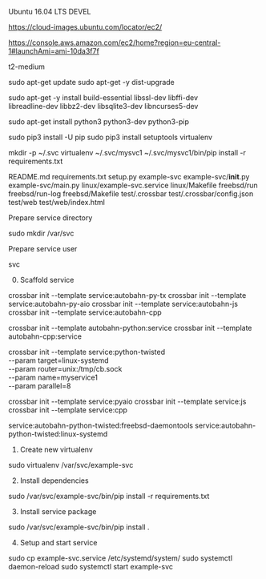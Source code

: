 

Ubuntu 16.04 LTS DEVEL

https://cloud-images.ubuntu.com/locator/ec2/


https://console.aws.amazon.com/ec2/home?region=eu-central-1#launchAmi=ami-10da3f7f


t2-medium



sudo apt-get update
sudo apt-get -y dist-upgrade


sudo apt-get -y install build-essential libssl-dev libffi-dev \
   libreadline-dev libbz2-dev libsqlite3-dev libncurses5-dev


sudo apt-get install python3 python3-dev python3-pip

sudo pip3 install -U pip
sudo pip3 install setuptools virtualenv


mkdir -p ~/.svc
virtualenv ~/.svc/mysvc1
~/.svc/mysvc1/bin/pip install -r requirements.txt



README.md
requirements.txt
setup.py
example-svc
example-svc/__init__.py
example-svc/main.py
linux/example-svc.service
linux/Makefile
freebsd/run
freebsd/run-log
freebsd/Makefile
test/.crossbar
test/.crossbar/config.json
test/web
test/web/index.html


Prepare service directory

sudo mkdir /var/svc

Prepare service user

svc

0) Scaffold service

crossbar init --template service:autobahn-py-tx
crossbar init --template service:autobahn-py-aio
crossbar init --template service:autobahn-js
crossbar init --template service:autobahn-cpp

crossbar init --template autobahn-python:service
crossbar init --template autobahn-cpp:service


crossbar init --template service:python-twisted \
              --param target=linux-systemd \
              --param router=unix:/tmp/cb.sock \
              --param name=myservice1 \
              --param parallel=8

crossbar init --template service:pyaio
crossbar init --template service:js
crossbar init --template service:cpp


service:autobahn-python-twisted:freebsd-daemontools
service:autobahn-python-twisted:linux-systemd


1) Create new virtualenv

sudo virtualenv /var/svc/example-svc

2) Install dependencies

sudo /var/svc/example-svc/bin/pip install -r requirements.txt

3) Install service package

sudo /var/svc/example-svc/bin/pip install .

4) Setup and start service

sudo cp example-svc.service /etc/systemd/system/
sudo systemctl daemon-reload
sudo systemctl start example-svc
